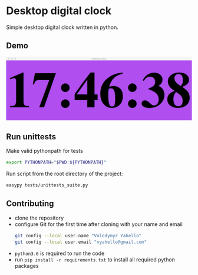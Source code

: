 # Desktop digital clock
Simple desktop digital clock written in python.

## Demo
![Screenshot](clock/demo/clock.png)

## Run unittests
Make valid pythonpath for tests
```bash
export PYTHONPATH="$PWD:${PYTHONPATH}"
```

Run script from the root directory of the project:
```bash
easypy tests/unittests_suite.py
```

## Contributing
- clone the repository
- configure Git for the first time after cloning with your name and email
  ```bash
  git config --local user.name "Volodymyr Yahello"
  git config --local user.email "vyahello@gmail.com"
  ```
- `python3.6` is required to run the code
- run `pip install -r requirements.txt` to install all required python packages
